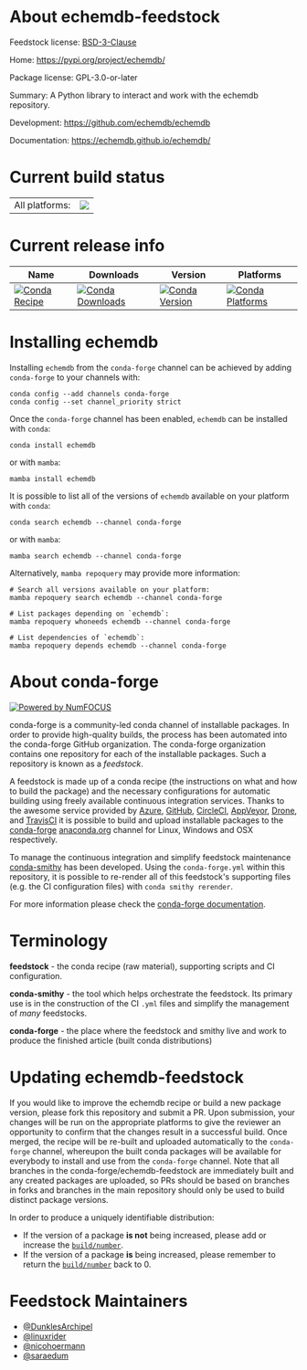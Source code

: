 About echemdb-feedstock
=======================

Feedstock license: [BSD-3-Clause](https://github.com/conda-forge/echemdb-feedstock/blob/main/LICENSE.txt)

Home: https://pypi.org/project/echemdb/

Package license: GPL-3.0-or-later

Summary: A Python library to interact and work with the echemdb repository.

Development: https://github.com/echemdb/echemdb

Documentation: https://echemdb.github.io/echemdb/

Current build status
====================


<table><tr><td>All platforms:</td>
    <td>
      <a href="https://dev.azure.com/conda-forge/feedstock-builds/_build/latest?definitionId=16138&branchName=main">
        <img src="https://dev.azure.com/conda-forge/feedstock-builds/_apis/build/status/echemdb-feedstock?branchName=main">
      </a>
    </td>
  </tr>
</table>

Current release info
====================

| Name | Downloads | Version | Platforms |
| --- | --- | --- | --- |
| [![Conda Recipe](https://img.shields.io/badge/recipe-echemdb-green.svg)](https://anaconda.org/conda-forge/echemdb) | [![Conda Downloads](https://img.shields.io/conda/dn/conda-forge/echemdb.svg)](https://anaconda.org/conda-forge/echemdb) | [![Conda Version](https://img.shields.io/conda/vn/conda-forge/echemdb.svg)](https://anaconda.org/conda-forge/echemdb) | [![Conda Platforms](https://img.shields.io/conda/pn/conda-forge/echemdb.svg)](https://anaconda.org/conda-forge/echemdb) |

Installing echemdb
==================

Installing `echemdb` from the `conda-forge` channel can be achieved by adding `conda-forge` to your channels with:

```
conda config --add channels conda-forge
conda config --set channel_priority strict
```

Once the `conda-forge` channel has been enabled, `echemdb` can be installed with `conda`:

```
conda install echemdb
```

or with `mamba`:

```
mamba install echemdb
```

It is possible to list all of the versions of `echemdb` available on your platform with `conda`:

```
conda search echemdb --channel conda-forge
```

or with `mamba`:

```
mamba search echemdb --channel conda-forge
```

Alternatively, `mamba repoquery` may provide more information:

```
# Search all versions available on your platform:
mamba repoquery search echemdb --channel conda-forge

# List packages depending on `echemdb`:
mamba repoquery whoneeds echemdb --channel conda-forge

# List dependencies of `echemdb`:
mamba repoquery depends echemdb --channel conda-forge
```


About conda-forge
=================

[![Powered by
NumFOCUS](https://img.shields.io/badge/powered%20by-NumFOCUS-orange.svg?style=flat&colorA=E1523D&colorB=007D8A)](https://numfocus.org)

conda-forge is a community-led conda channel of installable packages.
In order to provide high-quality builds, the process has been automated into the
conda-forge GitHub organization. The conda-forge organization contains one repository
for each of the installable packages. Such a repository is known as a *feedstock*.

A feedstock is made up of a conda recipe (the instructions on what and how to build
the package) and the necessary configurations for automatic building using freely
available continuous integration services. Thanks to the awesome service provided by
[Azure](https://azure.microsoft.com/en-us/services/devops/), [GitHub](https://github.com/),
[CircleCI](https://circleci.com/), [AppVeyor](https://www.appveyor.com/),
[Drone](https://cloud.drone.io/welcome), and [TravisCI](https://travis-ci.com/)
it is possible to build and upload installable packages to the
[conda-forge](https://anaconda.org/conda-forge) [anaconda.org](https://anaconda.org/)
channel for Linux, Windows and OSX respectively.

To manage the continuous integration and simplify feedstock maintenance
[conda-smithy](https://github.com/conda-forge/conda-smithy) has been developed.
Using the ``conda-forge.yml`` within this repository, it is possible to re-render all of
this feedstock's supporting files (e.g. the CI configuration files) with ``conda smithy rerender``.

For more information please check the [conda-forge documentation](https://conda-forge.org/docs/).

Terminology
===========

**feedstock** - the conda recipe (raw material), supporting scripts and CI configuration.

**conda-smithy** - the tool which helps orchestrate the feedstock.
                   Its primary use is in the construction of the CI ``.yml`` files
                   and simplify the management of *many* feedstocks.

**conda-forge** - the place where the feedstock and smithy live and work to
                  produce the finished article (built conda distributions)


Updating echemdb-feedstock
==========================

If you would like to improve the echemdb recipe or build a new
package version, please fork this repository and submit a PR. Upon submission,
your changes will be run on the appropriate platforms to give the reviewer an
opportunity to confirm that the changes result in a successful build. Once
merged, the recipe will be re-built and uploaded automatically to the
`conda-forge` channel, whereupon the built conda packages will be available for
everybody to install and use from the `conda-forge` channel.
Note that all branches in the conda-forge/echemdb-feedstock are
immediately built and any created packages are uploaded, so PRs should be based
on branches in forks and branches in the main repository should only be used to
build distinct package versions.

In order to produce a uniquely identifiable distribution:
 * If the version of a package **is not** being increased, please add or increase
   the [``build/number``](https://docs.conda.io/projects/conda-build/en/latest/resources/define-metadata.html#build-number-and-string).
 * If the version of a package **is** being increased, please remember to return
   the [``build/number``](https://docs.conda.io/projects/conda-build/en/latest/resources/define-metadata.html#build-number-and-string)
   back to 0.

Feedstock Maintainers
=====================

* [@DunklesArchipel](https://github.com/DunklesArchipel/)
* [@linuxrider](https://github.com/linuxrider/)
* [@nicohoermann](https://github.com/nicohoermann/)
* [@saraedum](https://github.com/saraedum/)

